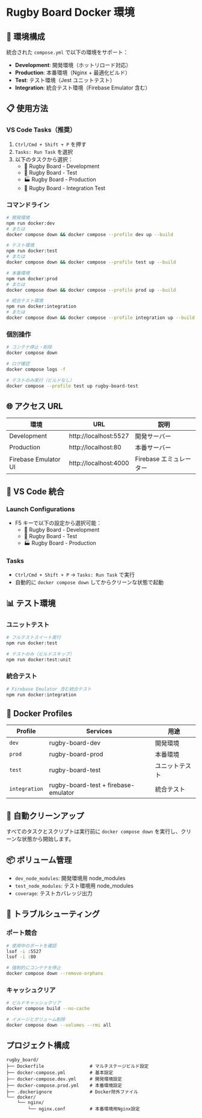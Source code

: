 # Rugby Board Docker 環境

## 🚀 環境構成

統合された `compose.yml` で以下の環境をサポート：

- **Development**: 開発環境（ホットリロード対応）
- **Production**: 本番環境（Nginx + 最適化ビルド）
- **Test**: テスト環境（Jest ユニットテスト）
- **Integration**: 統合テスト環境（Firebase Emulator 含む）

## 📋 使用方法

### VS Code Tasks（推奨）

1. `Ctrl/Cmd + Shift + P` を押す
2. `Tasks: Run Task` を選択
3. 以下のタスクから選択：
   - 🚀 Rugby Board - Development
   - 🧪 Rugby Board - Test
   - 🏭 Rugby Board - Production
   - 🧪 Rugby Board - Integration Test

### コマンドライン

```bash
# 開発環境
npm run docker:dev
# または
docker compose down && docker compose --profile dev up --build

# テスト環境
npm run docker:test
# または
docker compose down && docker compose --profile test up --build

# 本番環境
npm run docker:prod
# または
docker compose down && docker compose --profile prod up --build

# 統合テスト環境
npm run docker:integration
# または
docker compose down && docker compose --profile integration up --build
```

### 個別操作

```bash
# コンテナ停止・削除
docker compose down

# ログ確認
docker compose logs -f

# テストのみ実行（ビルドなし）
docker compose --profile test up rugby-board-test
```

## 🌐 アクセス URL

| 環境                 | URL                   | 説明                    |
| -------------------- | --------------------- | ----------------------- |
| Development          | http://localhost:5527 | 開発サーバー            |
| Production           | http://localhost:80   | 本番サーバー            |
| Firebase Emulator UI | http://localhost:4000 | Firebase エミュレーター |

## 🔧 VS Code 統合

### Launch Configurations

- F5 キーで以下の設定から選択可能：
  - 🚀 Rugby Board - Development
  - 🧪 Rugby Board - Test
  - 🏭 Rugby Board - Production

### Tasks

- `Ctrl/Cmd + Shift + P` → `Tasks: Run Task` で実行
- 自動的に `docker compose down` してからクリーンな状態で起動

## 📊 テスト環境

### ユニットテスト

```bash
# フルテストスイート実行
npm run docker:test

# テストのみ（ビルドスキップ）
npm run docker:test:unit
```

### 統合テスト

```bash
# Firebase Emulator 含む統合テスト
npm run docker:integration
```

## 🐳 Docker Profiles

| Profile       | Services                             | 用途           |
| ------------- | ------------------------------------ | -------------- |
| `dev`         | rugby-board-dev                      | 開発環境       |
| `prod`        | rugby-board-prod                     | 本番環境       |
| `test`        | rugby-board-test                     | ユニットテスト |
| `integration` | rugby-board-test + firebase-emulator | 統合テスト     |

## 🔄 自動クリーンアップ

すべてのタスクとスクリプトは実行前に `docker compose down` を実行し、クリーンな状態から開始します。

## 📦 ボリューム管理

- `dev_node_modules`: 開発環境用 node_modules
- `test_node_modules`: テスト環境用 node_modules
- `coverage`: テストカバレッジ出力

## 🚦 トラブルシューティング

### ポート競合

```bash
# 使用中のポートを確認
lsof -i :5527
lsof -i :80

# 強制的にコンテナを停止
docker compose down --remove-orphans
```

### キャッシュクリア

```bash
# ビルドキャッシュクリア
docker compose build --no-cache

# イメージとボリューム削除
docker compose down --volumes --rmi all
```

## プロジェクト構成

```
rugby_board/
├── Dockerfile                 # マルチステージビルド設定
├── docker-compose.yml         # 基本設定
├── docker-compose.dev.yml     # 開発環境設定
├── docker-compose.prod.yml    # 本番環境設定
├── .dockerignore              # Docker除外ファイル
└── docker/
    └── nginx/
        └── nginx.conf         # 本番環境用Nginx設定
```

